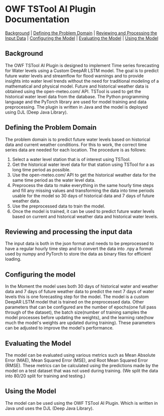# OWF TSTool AI Plugin Documentation

[Background](#background) | [Defining the Problem Domain](#defining-the-problem-domain) | [Reviewing and Processing the Input Data](#reviewing-and-processing-the-input-data) | [Configuring the Model](#configuring-the-model) | [Evaluating the Model](#evaluating-the-model) | [Using the Model](#using-the-model)

## Background
The OWF TSTool AI Plugin is designed to implement Time series forecasting for Water levels using a Custom DeepAR LSTM model.
The goal is to predict future water levels and streamflow for flood warnings and to provide insights into water level trends without the need for traditional modeling of a mathematical and physical model.
Future and historical weather data is obtained using the open-meteo.com/ API.
TSTool is used to get the historical water level data from the database.
The Python programming language and the PyTorch library are used for model training and data preprocessing.
The plugin is written in Java and the model is deployed using DJL (Deep Java Library).

## Defining the Problem Domain
The problem domain is to predict future water levels based on historical data and current weather conditions. For this to work, the correct time series data are needed for each location. The procedure is as follows:
1. Select a water level station that is of interest using TSTool.
2. Get the historical water level data for that station using TSTool for a as long time period as possible.
3. Use the open-meteo.com/ API to get the historical weather data for the same time period as the water level data.
4. Preprocess the data to make everything in the same hourly time steps and fill any missing values and transforming the data into time periods usable for the model so 30 days of historical data and 7 days of future weather data.
5. Use the preprocessed data to train the model.
6. Once the model is trained, it can be used to predict future water levels based on current and historical weather data and historical water levels.

## Reviewing and processing the input data
The input data is both in the json format and needs to be preprocessed to have a regular hourly time step and to convert the data into .npy a format used by numpy and PyTorch to store the data as binary files for efficient loading.
## Configuring the model
In the Moment the model uses both 30 days of historical water and weather data and 7 days of future weather data to predict the next 7 days of water levels this is one forecasting step for the model. The model is a custom DeepAR LSTM model that is trained on the preprocessed data.
Other parameters that can be configured are the number of epochs(one full pass through of the dataset), the batch size(number of training samples the model processes before updating the weights), and the learning rate(how much the model's weights are updated during training). These parameters can be adjusted to improve the model's performance.
## Evaluating the Model
The model can be evaluated using various metrics such as Mean Absolute Error (MAE), Mean Squared Error (MSE), and Root Mean Squared Error (RMSE). These metrics can be calculated using the predictions made by the model on a test dataset that was not used during training. (We split the data into 80/20 split for training and testing.)
## Using the Model
The model can be used using the OWF TSTool AI Plugin. Which is written in Java und uses the DJL (Deep Java Library).
